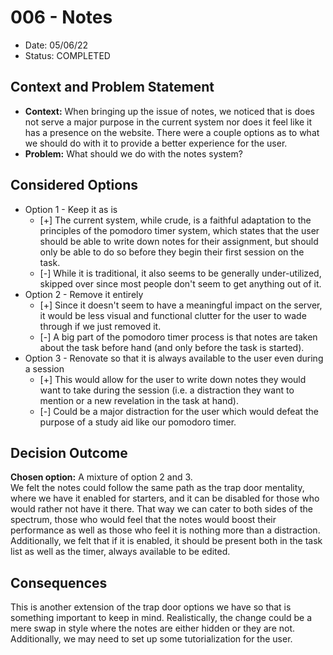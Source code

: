# 006 - Notes
* Date: 05/06/22
* Status: COMPLETED

## Context and Problem Statement
* **Context:** When bringing up the issue of notes, we noticed that is does not serve a major purpose in the current system nor does it feel like it has a presence on the website. There were a couple options as to what we should do with it to provide a better experience for the user.
* **Problem:** What should we do with the notes system?

## Considered Options
* Option 1 - Keep it as is
  * [+] The current system, while crude, is a faithful adaptation to the principles of the pomodoro timer system, which states that the user should be able to write down notes for their assignment, but should only be able to do so before they begin their first session on the task.
  * [-] While it is traditional, it also seems to be generally under-utilized, skipped over since most people don't seem to get anything out of it.
* Option 2 - Remove it entirely
  * [+] Since it doesn't seem to have a meaningful impact on the server, it would be less visual and functional clutter for the user to wade through if we just removed it.
  * [-] A big part of the pomodoro timer process is that notes are taken about the task before hand (and only before the task is started).
* Option 3 - Renovate so that it is always available to the user even during a session
  * [+] This would allow for the user to write down notes they would want to take during the session (i.e. a distraction they want to mention or a new revelation in the task at hand).
  * [-] Could be a major distraction for the user which would defeat the purpose of a study aid like our pomodoro timer.
## Decision Outcome

**Chosen option:** A mixture of option 2 and 3.  
We felt the notes could follow the same path as the trap door mentality, where we have it enabled for starters, and it can be disabled for those who would rather not have it there. That way we can cater to both sides of the spectrum, those who would feel that the notes would boost their performance as well as those who feel it is nothing more than a distraction. Additionally, we felt that if it is enabled, it should be present both in the task list as well as the timer, always available to be edited.


## Consequences
This is another extension of the trap door options we have so that is something important to keep in mind. Realistically, the change could be a mere swap in style where the notes are either hidden or they are not. Additionally, we may need to set up some tutorialization for the user.

